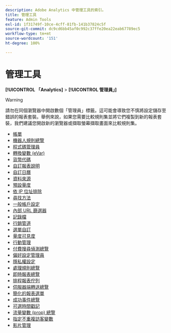 ```yaml
---
description: Adobe Analytics 中管理工具的索引。
title: 管理工具
feature: Admin Tools
exl-id: 1f31749f-10ce-4cff-81fb-141b37824c5f
source-git-commit: dc9cd6bb45af0c992c37ffe20ea22eab67789ec5
workflow-type: tm+mt
source-wordcount: '151'
ht-degree: 100%

---
```


# 管理工具

**[!UICONTROL 「Analytics]** > **[!UICONTROL 管理員」]**

>[!WARNING]
>
> 請勿在同個瀏覽器中開啟數個「管理員」標籤。這可能會導致您不慎將設定儲存至錯誤的報表套裝。舉例來說，如果您需要比較規則集並將它們複製到新的報表套裝，我們建議您開啟新的瀏覽器或擷取螢幕擷取畫面來比較規則集。

+ [帳單](billing-admin.md)
+ [機器人規則總覽](/help/admin/admin/c-manage-report-suites/c-edit-report-suites/general/bot-removal/bot-rules.md)
+ [程式碼管理員](code-manager-admin.md)
+ [轉換變數 (eVar)](/help/admin/admin/c-manage-report-suites/c-edit-report-suites/conversion-var-admin/conversion-var-admin.md)
+ [貨幣代碼](currency.md)
+ [自訂報表說明](/help/admin/admin/c-manage-report-suites/c-edit-report-suites/c-traffic-variables/custom-desc-admin.md)
+ [自訂日曆](/help/admin/admin/c-manage-report-suites/c-edit-report-suites/general/custom-calendar.md)
+ [資料來源](data-sources.md)
+ [預設量度](default-metrics.md)
+ [依 IP 位址排除](exclude-ip.md)
+ [尋找方法](/help/admin/admin/c-manage-report-suites/c-edit-report-suites/conversion-var-admin/finding-methods.md)
+ [一般帳戶設定](/help/admin/admin/c-manage-report-suites/c-edit-report-suites/general/general-acct-settings-admin.md)
+ [內部 URL 篩選器](/help/admin/admin/c-manage-report-suites/c-edit-report-suites/general/internal-url-filter-admin.md)
+ [記錄檔](logs.md)
+ [行銷管道](/help/admin/admin/c-manage-report-suites/c-edit-report-suites/marketing-channels-admin.md)
+ [選單自訂](/help/admin/admin/c-manage-report-suites/c-edit-report-suites/general/customize-menus.md)
+ [量度可見度](metric-visibility.md)
+ [行動管理](/help/admin/admin/c-manage-report-suites/c-edit-report-suites/mobile-management.md)
+ [付費搜尋偵測總覽](/help/admin/admin/c-manage-report-suites/c-edit-report-suites/general/paid-search-detection/paid-search-detection.md)
+ [偏好設定管理員](preferences-manager.md)
+ [隱私權設定](/help/admin/admin/c-manage-report-suites/c-edit-report-suites/general/privacy-settings.md)
+ [處理規則總覽](/help/admin/admin/c-manage-report-suites/c-edit-report-suites/general/c-processing-rules/processing-rules.md)
+ [即時報表總覽](/help/admin/admin/c-manage-report-suites/c-edit-report-suites/realtime/realtime.md)
+ [排程報表佇列](scheduled-reports-admin.md)
+ [伺服器端轉送總覽](/help/admin/admin/c-manage-report-suites/c-edit-report-suites/general/c-server-side-forwarding/ssf.md)
+ [簡化的報表選單](t-simplified-menu.md)
+ [成功事件總覽](/help/admin/admin/c-manage-report-suites/c-edit-report-suites/conversion-var-admin/c-success-events/success-event.md)
+ [可選時間戳記](/help/admin/admin/c-manage-report-suites/c-edit-report-suites/general/timestamp-optional.md)
+ [流量變數 (prop) 總覽](/help/admin/admin/c-manage-report-suites/c-edit-report-suites/c-traffic-variables/traffic-var.md)
+ [指定不重複訪客變數](/help/admin/admin/c-manage-report-suites/c-edit-report-suites/conversion-var-admin/unique-visitor-variable-admin/t-unique-visitor-variable.md)
+ [影片管理](video-management.md)
